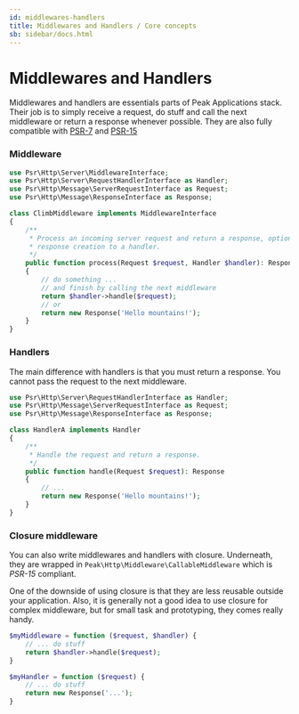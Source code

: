 ```yaml
---
id: middlewares-handlers
title: Middlewares and Handlers / Core concepts
sb: sidebar/docs.html
---
```


# Middlewares and Handlers


Middlewares and handlers are essentials parts of Peak Applications stack. Their job is to simply receive a request, do stuff and call the next middleware or return a response whenever possible. They are also fully compatible with [PSR-7](https://www.php-fig.org/psr/psr-7/) and [PSR-15](https://www.php-fig.org/psr/psr-15/)


### Middleware

```php
use Psr\Http\Server\MiddlewareInterface;
use Psr\Http\Server\RequestHandlerInterface as Handler;
use Psr\Http\Message\ServerRequestInterface as Request;
use Psr\Http\Message\ResponseInterface as Response;

class ClimbMiddleware implements MiddlewareInterface
{
    /**
     * Process an incoming server request and return a response, optionally delegating
     * response creation to a handler.
     */
    public function process(Request $request, Handler $handler): Response 
    {
        // do something ...
        // and finish by calling the next middleware
        return $handler->handle($request);
        // or 
        return new Response('Hello mountains!');
    }
}
```


### Handlers

The main difference with handlers is that you must return a response. You cannot pass the request to the next middleware.

```php
use Psr\Http\Server\RequestHandlerInterface as Handler;
use Psr\Http\Message\ServerRequestInterface as Request;
use Psr\Http\Message\ResponseInterface as Response;

class HandlerA implements Handler
{
    /**
     * Handle the request and return a response.
     */
    public function handle(Request $request): Response
    {
        // ...
        return new Response('Hello mountains!');
    }
}  
```

### Closure middleware
You can also write middlewares and handlers with closure. Underneath, they are wrapped in `Peak\Http\Middleware\CallableMiddleware` which is *PSR-15* compliant. 

One of the downside of using closure is that they are less reusable outside your application. Also, it is generally not a good idea to use closure for complex middleware, but for small task and prototyping, they comes really handy.

```php
$myMiddleware = function ($request, $handler) {
    // ... do stuff
    return $handler->handle($request);
}

$myHandler = function ($request) {
    // ... do stuff
    return new Response('...');
}
```